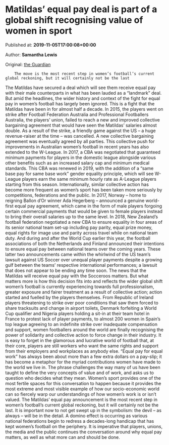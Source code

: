 
# Matildas’ equal pay deal is part of a global shift recognising value of women in sport

Published at: **2019-11-05T17:00:08+00:00**

Author: **Samantha Lewis**

Original: [the Guardian](https://www.theguardian.com/football/2019/nov/06/matildas-equal-pay-deal-is-part-of-a-global-shift-recognising-value-of-women-in-sport)


        The move is the most recent step in women’s football’s current global reckoning, but it will certainly not be the last
      
The Matildas have secured a deal which will see them receive equal pay with their male counterparts in what has been lauded as a “landmark” deal. But amid the headlines, the wider history and context of the fight for equal pay in women’s football has largely been ignored.
This is a fight that the Matildas have been in for almost half a decade. In 2015, the players went on strike after Football Federation Australia and Professional Footballers Australia, the players’ union, failed to reach a new and improved collective bargaining agreement that would have seen the Matildas’ salaries almost double. As a result of the strike, a friendly game against the US – a huge revenue-raiser at the time – was cancelled. A new collective bargaining agreement was eventually agreed by all parties.
This collective push for improvements in Australian women’s football in recent years has also extended to the W-League. In 2017, a CBA was negotiated that guaranteed minimum payments for players in the domestic league alongside various other benefits such as an increased salary cap and minimum medical standards. This CBA was renewed in 2019, with the addition of a “same base pay for same base work” gender equality principle, which will see W-League players earn the same minimum hourly rate as A-League players starting from this season.
Internationally, similar collective action has become more frequent as women’s sport has been taken more seriously by competitions, federations and the public.
In 2017, Norway – home to reigning Ballon d’Or winner Ada Hegerberg – announced a genuine world-first equal pay agreement, which came in the form of male players forgoing certain commercial payments that would be given to female players instead to bring their overall salaries up to the same level.
In 2018, New Zealand’s football federation negotiated a new CBA to ensure equality in four areas of its senior national team set-up including pay parity, equal prize money, equal rights for image use and parity across travel while on national team duty. And during and after the World Cup earlier this year, the football associations of both the Netherlands and Finland announced their intentions to ensure equal pay between national teams over the coming years.
These latter two announcements came within the whirlwind of the US team’s lawsuit against US Soccer over unequal player payments despite a growing gulf between the teams’ respective international performances; a lawsuit that does not appear to be ending any time soon.
The news that the Matildas will receive equal pay with the Socceroos matters. But what matters more is how this decision fits into and reflects the wider global shift women’s football is currently experiencing towards full professionalism, greater exposure and fairer treatment as a result of collective action; action started and fuelled by the players themselves.
From Republic of Ireland players threatening to strike over poor conditions that saw them forced to share tracksuits and change in airport toilets, Denmark forfeiting a World Cup qualifier and Nigeria players holding a sit-in at their team hotel in France to protest lack of player payments, to almost 200 women in Spain’s top league agreeing to an indefinite strike over inadequate compensation and support, women footballers around the world are finally recognising the power of solidarity and collective action to force change in their industry.
It is easy to forget in the glamorous and lucrative world of football that, at their core, players are still workers who want the same rights and support from their employers and workplaces as anybody else.
“Equal pay for equal work” has always been about more than a few extra dollars on a pay-slip; it has become a metaphor for the myriad contributions women have made to the world we live in. The phrase challenges the way many of us have been taught to define the very concepts of value and of work, and asks us to question who decides what they mean.
Women’s sport provides one of the most fertile spaces for this conversation to happen because it provides the most extreme and most visible example of how our socio-economic world can so fiercely warp our understandings of how women’s work is or isn’t valued. The Matildas’ equal pay announcement is the most recent step in women’s football’s current global reckoning, but it will certainly not be the last.
It is important now to not get swept up in the symbolism: the devil – as always – will be in the detail. A domino effect is occurring as various national federations begin to redress a decades-long handicap that has kept women’s football on the periphery. It is imperative that players, unions, the media and the public continues the conversation around why equal pay matters, as well as what more can and should be done.
